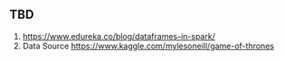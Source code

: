 
## TBD


1. https://www.edureka.co/blog/dataframes-in-spark/
2. Data Source https://www.kaggle.com/mylesoneill/game-of-thrones
